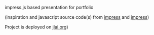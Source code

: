 impress.js based presentation for portfolio

(inspiration and javascript source code(s) from [impress](http://bartaz.github.io/impress.js/) and [jmpress](http://jmpressjs.github.io/jmpress.js/))

Project is deployed on [jlai.org](http://jlai.org/))